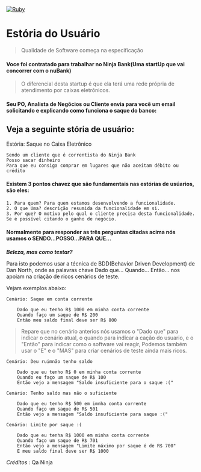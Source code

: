 [![Ruby](https://github.com/David-Nascimento/unit-testes-ruby/actions/workflows/ruby.yml/badge.svg)](https://github.com/David-Nascimento/unit-testes-ruby/actions/workflows/ruby.yml)

# Estória do Usuário

> Qualidade de Software começa na especificação

#### Voce foi contratado para trabalhar no Ninja Bank(Uma startUp que vai concorrer com o nuBank)

> O diferencial desta startup é que ela terá uma rede própria de atendimento por caixas eletrônicos.

#### Seu PO, Analista de Negôcios ou Cliente envia para você um email solicitando e explicando como funciona o saque do banco:

## Veja a seguinte stória de usuário:
Estória: Saque no Caixa Eletrônico
```
Sendo um cliente que é correntista do Ninja Bank
Posso sacar dinheiro
Para que eu consiga comprar em lugares que não aceitam débito ou crédito
```

#### Existem 3 pontos chavez que são fundamentais nas estórias de usúarios, são eles:
    1. Para quem? Para quem estamos desenvolvendo a funcionalidade.
    2. O que Uma? descrição resumida da funcionalidade em si.
    3. Por que? O motivo pelo qual o cliente precisa desta funcionalidade. Se é possível citando o ganho de negócio.

#### Normalmente para responder as três perguntas citadas acima nós usamos o SENDO...POSSO...PARA QUE...

***Beleza, mas como testar?***

Para isto podemos usar a técnica de BDD(Behavior Driven Development) de Dan North, onde as palavras chave Dado que... Quando... Então... nos apoiam na criação de ricos cenários de teste.

Vejam exemplos abaixo:
```
Cenário: Saque em conta corrente
    
    Dado que eu tenho R$ 1000 em minha conta corrente
    Quando faço um saque de R$ 200
    Então meu saldo final deve ser R$ 800
```

> Repare que no cenário anterios nós usamos o "Dado que" para indicar o cenário atual, o quando para indicar a cação do usuario, e o "Então" para indicar como o software vai reagir, Podemos também usar o "E" e o "MAS" para criar cenários de teste ainda mais ricos.

```
Cenário: Deu ruimnão tenho saldo

    Dado que eu tenho R$ 0 em minha conta corrente
    Quando eu faço um saque de R$ 100
    Então vejo a mensagem "Saldo insuficiente para o saque :("
```

```
Cenário: Tenho saldo mas não o suficiente

    Dado que eu tenho R$ 500 em imnha conta corrente
    Quando faço um saque de R$ 501
    Então vejo a mensagem "Saldo insuficiente para saque :("
```

```
Cenário: Limite por saque :(

    Dado que eu tenha R$ 1000 em minha conta corrente
    Quando faço um saque de R$ 701
    Então vejo a mensagem "Limite máximo por saque é de R$ 700"
    E meu saldo final deve ser R$ 1000
```

_Créditos_ : Qa Ninja
